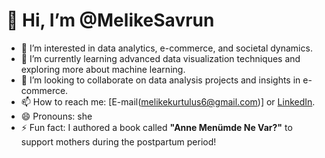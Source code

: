 # 👋 Hi, I’m @MelikeSavrun

- 👀 I’m interested in data analytics, e-commerce, and societal dynamics.
- 🌱 I’m currently learning advanced data visualization techniques and exploring more about machine learning.
- 💞️ I’m looking to collaborate on data analysis projects and insights in e-commerce.
- 📫 How to reach me: [E-mail(melikekurtulus6@gmail.com)] or [LinkedIn](www.linkedin.com/in/melikekurtuluşsavrun).
- 😄 Pronouns: she
- ⚡ Fun fact: I authored a book called **"Anne Menümde Ne Var?"** to support mothers during the postpartum period!

